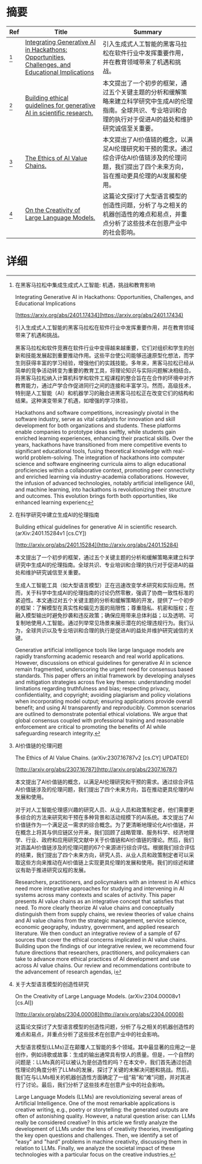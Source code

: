 # 摘要

| Ref | Title | Summary |
| --- | --- | --- |
| [^1] | [Integrating Generative AI in Hackathons: Opportunities, Challenges, and Educational Implications](https://arxiv.org/abs/2401.17434) | 引入生成式人工智能的黑客马拉松在软件行业中发挥重要作用，并在教育领域带来了机遇和挑战。 |
| [^2] | [Building ethical guidelines for generative AI in scientific research.](http://arxiv.org/abs/2401.15284) | 本文提出了一个初步的框架，通过五个关键主题的分析和缓解策略来建立科学研究中生成AI的伦理指南。全球共识、专业培训和合理的执行对于促进AI的益处和维护研究诚信至关重要。 |
| [^3] | [The Ethics of AI Value Chains.](http://arxiv.org/abs/2307.16787) | 本文提出了AI价值链的概念，以满足AI伦理研究和干预的需求。通过综合评估AI价值链涉及的伦理问题，我们提出了四个未来方向，旨在推动更具伦理的AI发展和使用。 |
| [^4] | [On the Creativity of Large Language Models.](http://arxiv.org/abs/2304.00008) | 这篇论文探讨了大型语言模型的创造性问题，分析了与之相关的机器创造性的难点和易点，并重点分析了这些技术在创意产业中的社会影响。 |

# 详细

[^1]: 在黑客马拉松中集成生成式人工智能: 机遇，挑战和教育影响

    Integrating Generative AI in Hackathons: Opportunities, Challenges, and Educational Implications

    [https://arxiv.org/abs/2401.17434](https://arxiv.org/abs/2401.17434)

    引入生成式人工智能的黑客马拉松在软件行业中发挥重要作用，并在教育领域带来了机遇和挑战。

    

    黑客马拉松和软件竞赛在软件行业中变得越来越重要，它们对组织和学生的创新和技能发展起到重要推动作用。这些平台使公司能够迅速原型化想法，而学生则获得丰富的学习经验，增强他们的实践技能。多年来，黑客马拉松已经从简单的竞争活动转变为重要的教育工具，将理论知识与实际问题解决相结合。将黑客马拉松纳入计算机科学和软件工程课程的整合旨在在合作的环境中对齐教育能力，通过产学合作促进同行之间的连接和丰富学习。然而，高级技术，特别是人工智能（AI）和机器学习的融合进黑客马拉松正在改变它们的结构和结果。这种演变带来了机遇，如增强的学习体验，

    Hackathons and software competitions, increasingly pivotal in the software industry, serve as vital catalysts for innovation and skill development for both organizations and students. These platforms enable companies to prototype ideas swiftly, while students gain enriched learning experiences, enhancing their practical skills. Over the years, hackathons have transitioned from mere competitive events to significant educational tools, fusing theoretical knowledge with real-world problem-solving. The integration of hackathons into computer science and software engineering curricula aims to align educational proficiencies within a collaborative context, promoting peer connectivity and enriched learning via industry-academia collaborations. However, the infusion of advanced technologies, notably artificial intelligence (AI), and machine learning, into hackathons is revolutionizing their structure and outcomes. This evolution brings forth both opportunities, like enhanced learning experienc
    
[^2]: 在科学研究中建立生成AI的伦理指南

    Building ethical guidelines for generative AI in scientific research. (arXiv:2401.15284v1 [cs.CY])

    [http://arxiv.org/abs/2401.15284](http://arxiv.org/abs/2401.15284)

    本文提出了一个初步的框架，通过五个关键主题的分析和缓解策略来建立科学研究中生成AI的伦理指南。全球共识、专业培训和合理的执行对于促进AI的益处和维护研究诚信至关重要。

    

    生成人工智能工具（如大型语言模型）正在迅速改变学术研究和实际应用。然而，关于科学中生成AI的伦理指南的讨论仍然零散，强调了协商一致性标准的紧迫性。本文通过对五个关键主题的分析和缓解策略的开发，提供了一个初步的框架：了解模型在真实性和偏见方面的局限性；尊重隐私、机密和版权；在融入模型输出时避免抄袭和违反政策；确保应用带来总体利益；以及透明、可复制地使用人工智能。通过列举常见场景来展示潜在的伦理违规行为。我们认为，全球共识以及专业培训和合理的执行是促进AI的益处并维护研究诚信的关键。

    Generative artificial intelligence tools like large language models are rapidly transforming academic research and real world applications. However, discussions on ethical guidelines for generative AI in science remain fragmented, underscoring the urgent need for consensus based standards. This paper offers an initial framework by developing analyses and mitigation strategies across five key themes: understanding model limitations regarding truthfulness and bias; respecting privacy, confidentiality, and copyright; avoiding plagiarism and policy violations when incorporating model output; ensuring applications provide overall benefit; and using AI transparently and reproducibly. Common scenarios are outlined to demonstrate potential ethical violations. We argue that global consensus coupled with professional training and reasonable enforcement are critical to promoting the benefits of AI while safeguarding research integrity.
    
[^3]: AI价值链的伦理问题

    The Ethics of AI Value Chains. (arXiv:2307.16787v2 [cs.CY] UPDATED)

    [http://arxiv.org/abs/2307.16787](http://arxiv.org/abs/2307.16787)

    本文提出了AI价值链的概念，以满足AI伦理研究和干预的需求。通过综合评估AI价值链涉及的伦理问题，我们提出了四个未来方向，旨在推动更具伦理的AI发展和使用。

    

    对于对人工智能伦理感兴趣的研究人员、从业人员和政策制定者，他们需要更多综合的方法来研究和干预在多种背景和活动规模下的AI系统。本文提出了AI价值链作为一个满足这一需求的综合概念。为了更清晰地理论化AI价值链，并在概念上将其与供应链区分开来，我们回顾了战略管理、服务科学、经济地理学、行业、政府和应用研究文献中关于价值链和AI价值链的理论。然后，我们对涵盖AI价值链涉及的伦理问题的67个来源进行综合评估。根据我们综合评估的结果，我们提出了四个未来方向，研究人员、从业人员和政策制定者可以采取这些方向来推动在AI价值链上实现更具伦理的发展和使用。我们的综述和建议有助于推进研究议程的发展。

    Researchers, practitioners, and policymakers with an interest in AI ethics need more integrative approaches for studying and intervening in AI systems across many contexts and scales of activity. This paper presents AI value chains as an integrative concept that satisfies that need. To more clearly theorize AI value chains and conceptually distinguish them from supply chains, we review theories of value chains and AI value chains from the strategic management, service science, economic geography, industry, government, and applied research literature. We then conduct an integrative review of a sample of 67 sources that cover the ethical concerns implicated in AI value chains. Building upon the findings of our integrative review, we recommend four future directions that researchers, practitioners, and policymakers can take to advance more ethical practices of AI development and use across AI value chains. Our review and recommendations contribute to the advancement of research agendas, i
    
[^4]: 关于大型语言模型的创造性研究

    On the Creativity of Large Language Models. (arXiv:2304.00008v1 [cs.AI])

    [http://arxiv.org/abs/2304.00008](http://arxiv.org/abs/2304.00008)

    这篇论文探讨了大型语言模型的创造性问题，分析了与之相关的机器创造性的难点和易点，并重点分析了这些技术在创意产业中的社会影响。

    

    大型语言模型(LLMs)正在颠覆人工智能的多个领域。其中最显著的应用之一是创作，例如诗歌或故事：生成的输出通常具有惊人的质量。但是，一个自然的问题是：LLMs真的可以被认为是创造性的吗？在本文中，我们首先通过创造性理论的角度分析了LLMs的发展，探讨了关键的未解决问题和挑战。然后，我们在与LLMs相关的机器创造性方面确定了一组“易”和“难”问题，并对其进行了讨论。最后，我们分析了这些技术在创意产业中的社会影响。

    Large Language Models (LLMs) are revolutionizing several areas of Artificial Intelligence. One of the most remarkable applications is creative writing, e.g., poetry or storytelling: the generated outputs are often of astonishing quality. However, a natural question arise: can LLMs really be considered creative? In this article we firstly analyze the development of LLMs under the lens of creativity theories, investigating the key open questions and challenges. Then, we identify a set of "easy" and "hard" problems in machine creativity, discussing them in relation to LLMs. Finally, we analyze the societal impact of these technologies with a particular focus on the creative industries.
    

